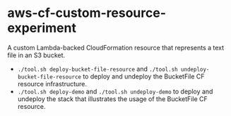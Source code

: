 # aws-cf-custom-resource-experiment

A custom Lambda-backed CloudFormation resource that represents a text file in an S3 bucket.

* `./tool.sh deploy-bucket-file-resource` and `./tool.sh undeploy-bucket-file-resource` to deploy and undeploy the BucketFile CF resource infrastructure.
* `./tool.sh deploy-demo` and `./tool.sh undeploy-demo` to deploy and undeploy the stack that illustrates the usage of the BucketFile CF resource.
